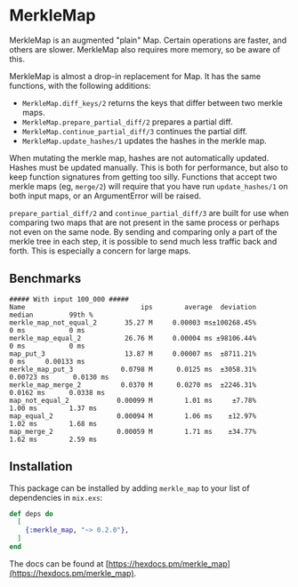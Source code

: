 # MerkleMap

MerkleMap is an augmented "plain" Map. Certain operations are faster, and others are slower. MerkleMap also requires more memory, so be aware of this.

MerkleMap is almost a drop-in replacement for Map. It has the same functions, with the following additions:

- `MerkleMap.diff_keys/2` returns the keys that differ between two merkle maps.
- `MerkleMap.prepare_partial_diff/2` prepares a partial diff.
- `MerkleMap.continue_partial_diff/3` continues the partial diff.
- `MerkleMap.update_hashes/1` updates the hashes in the merkle map.

When mutating the merkle map, hashes are not automatically updated. Hashes must be updated manually. This is both for performance, but also to keep function signatures from getting too silly. Functions that accept two merkle maps (eg, `merge/2`) will require that you have run `update_hashes/1` on both input maps, or an ArgumentError will be raised.

`prepare_partial_diff/2` and `continue_partial_diff/3` are built for use when comparing two maps that are not present in the same process or perhaps not even on the same node. By sending and comparing only a part of the merkle tree in each step, it is possible to send much less traffic back and forth. This is especially a concern for large maps.

## Benchmarks

```
##### With input 100_000 #####                                                              
Name                             ips        average  deviation         median         99th %
merkle_map_not_equal_2       35.27 M     0.00003 ms±100268.45%           0 ms           0 ms
merkle_map_equal_2           26.76 M     0.00004 ms ±98106.44%           0 ms           0 ms
map_put_3                    13.87 M     0.00007 ms  ±8711.21%           0 ms     0.00133 ms
merkle_map_put_3            0.0798 M      0.0125 ms  ±3058.31%     0.00723 ms      0.0130 ms
merkle_map_merge_2          0.0370 M      0.0270 ms  ±2246.31%      0.0162 ms      0.0338 ms
map_not_equal_2            0.00099 M        1.01 ms     ±7.78%        1.00 ms        1.37 ms
map_equal_2                0.00094 M        1.06 ms    ±12.97%        1.02 ms        1.68 ms
map_merge_2                0.00059 M        1.71 ms    ±34.77%        1.62 ms        2.59 ms
```

## Installation

This package can be installed by adding `merkle_map` to your list of dependencies in `mix.exs`:

```elixir
def deps do
  [
    {:merkle_map, "~> 0.2.0"},
  ]
end
```

The docs can be found at [https://hexdocs.pm/merkle_map](https://hexdocs.pm/merkle_map).
